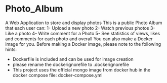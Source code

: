 # Photo_Album
A Web Application to store and display photos
This is a public Photo Album that each user can:
1- Upload a new photo
2- Watch previous photos
3- Like a photo
4- Write comment for a Photo
5- See statistics of views, likes and comments for each photo and overall
You can also make a Docker image for you. Before making a Docker image, please note to the following hints:
- Dockerfile is included and can be used for image creation
- please rename the dockerignorefile to .dockerignorefile
- This project uses the official mongo image from docker hub in the docker compose file: docker-compose.yml
